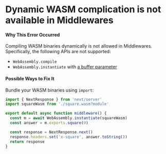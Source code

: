 # Dynamic WASM complication is not available in Middlewares

#### Why This Error Occurred

Compiling WASM binaries dynamically is not allowed in Middlewares. Specifically,
the following APIs are not supported:

- `WebAssembly.compile`
- `WebAssembly.instantiate` with [a buffer parameter](https://developer.mozilla.org/en-US/docs/Web/JavaScript/Reference/Global_Objects/WebAssembly/instantiate#primary_overload_%E2%80%94_taking_wasm_binary_code)

#### Possible Ways to Fix It

Bundle your WASM binaries using `import`:

```typescript
import { NextResponse } from 'next/server'
import squareWasm from './square.wasm?module'

export default async function middleware() {
  const m = await WebAssembly.instantiate(squareWasm)
  const answer = m.exports.square(9)

  const response = NextResponse.next()
  response.headers.set('x-square', answer.toString())
  return response
}
```
